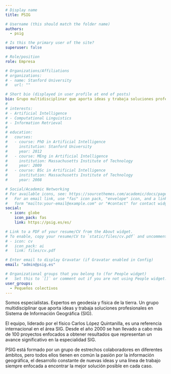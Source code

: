 ```yaml
---
# Display name
title: PSIG

# Username (this should match the folder name)
authors:
  - psig

# Is this the primary user of the site?
superuser: false

# Role/position
role: Empresa

# Organizations/Affiliations
# organizations:
# - name: Stanford University
#   url: ""

# Short bio (displayed in user profile at end of posts)
bio: Grupo multidisciplinar que aporta ideas y trabaja soluciones profesionales en Sistema de Información Geográfica (SIG).
#
# interests:
# - Artificial Intelligence
# - Computational Linguistics
# - Information Retrieval
#
# education:
#   courses:
#   - course: PhD in Artificial Intelligence
#     institution: Stanford University
#     year: 2012
#   - course: MEng in Artificial Intelligence
#     institution: Massachusetts Institute of Technology
#     year: 2009
#   - course: BSc in Artificial Intelligence
#     institution: Massachusetts Institute of Technology
#     year: 2008

# Social/Academic Networking
# For available icons, see: https://sourcethemes.com/academic/docs/page-builder/#icons
#   For an email link, use "fas" icon pack, "envelope" icon, and a link in the
#   form "mailto:your-email@example.com" or "#contact" for contact widget.
social:
  - icon: globe
    icon_pack: fas
    link: https://psig.es/es/

# Link to a PDF of your resume/CV from the About widget.
# To enable, copy your resume/CV to `static/files/cv.pdf` and uncomment the lines below.
# - icon: cv
#   icon_pack: ai
#   link: files/cv.pdf

# Enter email to display Gravatar (if Gravatar enabled in Config)
email: "admin@psig.es"

# Organizational groups that you belong to (for People widget)
#   Set this to `[]` or comment out if you are not using People widget.
user_groups:
  - Pequeños colectivos
---
```


Somos especialistas. Expertos en geodesia y física de la tierra. Un grupo multidisciplinar que aporta ideas y trabaja soluciones profesionales en Sistema de Información Geográfica (SIG).

El equipo, liderado por el físico Carlos López Quintanilla, es una referencia internacional en el área SIG. Desde el año 2000 se han llevado a cabo más de 100 proyectos enfocados a obtener resultados que representan un avance significativo en la especialidad SIG.

PSIG está formado por un grupo de estrechos colaboradores en diferentes ámbitos, pero todos ellos tienen en común la pasión por la información geográfica, el desarrollo constante de nuevas ideas y una línea de trabajo siempre enfocada a encontrar la mejor solución posible en cada caso.
